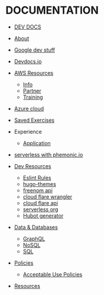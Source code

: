 DOCUMENTATION
=============

* [DEV DOCS](../README.md)
* [About](./about/README.md)

* [Google dev stuff]('./google/README.md)

* [Devdocs.io](./devdocsio/README.md)

* [AWS Resources](./aws/README.md)
    * [Info](./aws/info-resources.md)
    * [Partner](./aws/partner-resources.md)
    * [Training](./aws/training-resources.md)

* [Azure cloud](./azure/README.md)

* [Saved Exercises](./exercise/README.md)

* Experience
    * [Application](./exp/README.md)
    

* [serverless with phemonic.io](./serverless-phemonic/README.md)

* [Dev Resources](./dev-resources/README.md)
    * [Eslint Rules](./dev-resources/eslint-rules.md)
    * [hugo-themes](./dev-resources/hugo-themes.md)
    * [freenom api](./dev-resources/freenon-api.md)
    * [cloud flare wrangler](./dev-resources/cloud-flare-wrangler.md)
    * [cloud flare api](./dev-resources/cloud-flare-wrangler.md)
    * [serverless org](./dev-resources/serverless.com.md)
    * [Hubot generator](./dev-resources/hubot.md)

* [Data & Databases](./databases/README.md)
    * [GraphQL](./databases/graphql.md)
    * [NoSQL](./databases/noSQL.md)
    * [SQL](./databases/sql.md)

* [Policies](./policies/README.md)
    * [Acceptable Use Policies](./policies/acceptable-use-policy.md)

* [Resources](./resources/README.md)

